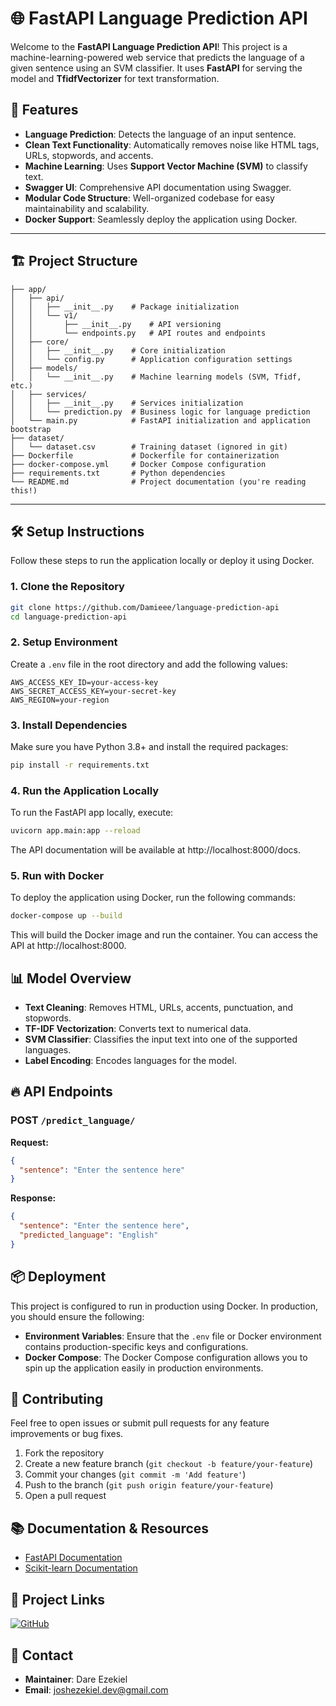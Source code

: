 # 🌐 FastAPI Language Prediction API

Welcome to the **FastAPI Language Prediction API**! This project is a machine-learning-powered web service that predicts the language of a given sentence using an SVM classifier. It uses **FastAPI** for serving the model and **TfidfVectorizer** for text transformation.

## 🚀 Features

- **Language Prediction**: Detects the language of an input sentence.
- **Clean Text Functionality**: Automatically removes noise like HTML tags, URLs, stopwords, and accents.
- **Machine Learning**: Uses **Support Vector Machine (SVM)** to classify text.
- **Swagger UI**: Comprehensive API documentation using Swagger.
- **Modular Code Structure**: Well-organized codebase for easy maintainability and scalability.
- **Docker Support**: Seamlessly deploy the application using Docker.

---

## 🏗 Project Structure

```
├── app/
│   ├── api/
│   │   ├── __init__.py    # Package initialization
│   │   └── v1/
│   │       ├── __init__.py    # API versioning
│   │       └── endpoints.py   # API routes and endpoints
│   ├── core/
│   │   ├── __init__.py    # Core initialization
│   │   └── config.py      # Application configuration settings
│   ├── models/
│   │   └── __init__.py    # Machine learning models (SVM, Tfidf, etc.)
│   ├── services/
│   │   ├── __init__.py    # Services initialization
│   │   └── prediction.py  # Business logic for language prediction
│   └── main.py            # FastAPI initialization and application bootstrap
├── dataset/
│   └── dataset.csv        # Training dataset (ignored in git)
├── Dockerfile             # Dockerfile for containerization
├── docker-compose.yml     # Docker Compose configuration
├── requirements.txt       # Python dependencies
└── README.md              # Project documentation (you're reading this!)
```

---

## 🛠 Setup Instructions

Follow these steps to run the application locally or deploy it using Docker.

### 1. **Clone the Repository**

```bash
git clone https://github.com/Damieee/language-prediction-api
cd language-prediction-api
```

### 2. **Setup Environment**

Create a `.env` file in the root directory and add the following values:

```
AWS_ACCESS_KEY_ID=your-access-key
AWS_SECRET_ACCESS_KEY=your-secret-key
AWS_REGION=your-region
```

### 3. **Install Dependencies**

Make sure you have Python 3.8+ and install the required packages:

```bash
pip install -r requirements.txt
```

### 4. **Run the Application Locally**

To run the FastAPI app locally, execute:

```bash
uvicorn app.main:app --reload
```

The API documentation will be available at http://localhost:8000/docs.

### 5. **Run with Docker**

To deploy the application using Docker, run the following commands:

```bash
docker-compose up --build
```

This will build the Docker image and run the container. You can access the API at http://localhost:8000.

## 📊 Model Overview

- **Text Cleaning**: Removes HTML, URLs, accents, punctuation, and stopwords.
- **TF-IDF Vectorization**: Converts text to numerical data.
- **SVM Classifier**: Classifies the input text into one of the supported languages.
- **Label Encoding**: Encodes languages for the model.

## 🔥 API Endpoints

### POST `/predict_language/`

**Request:**

```json
{
  "sentence": "Enter the sentence here"
}
```

**Response:**

```json
{
  "sentence": "Enter the sentence here",
  "predicted_language": "English"
}
```

## 📦 Deployment

This project is configured to run in production using Docker. In production, you should ensure the following:

- **Environment Variables**: Ensure that the `.env` file or Docker environment contains production-specific keys and configurations.
- **Docker Compose**: The Docker Compose configuration allows you to spin up the application easily in production environments.

## 🤝 Contributing

Feel free to open issues or submit pull requests for any feature improvements or bug fixes.

1. Fork the repository
2. Create a new feature branch (`git checkout -b feature/your-feature`)
3. Commit your changes (`git commit -m 'Add feature'`)
4. Push to the branch (`git push origin feature/your-feature`)
5. Open a pull request

## 📚 Documentation & Resources

- [FastAPI Documentation](https://fastapi.tiangolo.com/)
- [Scikit-learn Documentation](https://scikit-learn.org/stable/)

## 🔗 Project Links

[![GitHub](https://img.shields.io/badge/GitHub-FastAPI%20Language%20Prediction-blue?style=flat-square&logo=github)](https://github.com/your-username/fastapi-language-prediction)

## 📧 Contact

- **Maintainer**: Dare Ezekiel
- **Email**: joshezekiel.dev@gmail.com
